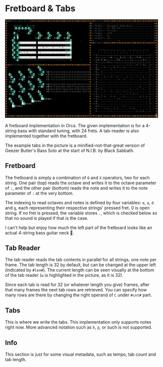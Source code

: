 # Fretboard & Tabs

![fretboard](./fretboard.png)

A fretboard implementation in Orca. The given implementation is for a 4-string bass with standard tuning, with 24 frets. A tab-reader is also implemented together with the fretboard.

The example tabs in the picture is a minified-not-that-great version of Geezer Butler's Bass Solo at the start of N.I.B. by Black Sabbath.

## Fretboard

The fretboard is simply a combination of `O` and `X` operators, two for each string. One pair (top) reads the octave and writes it to the octave parameter of `:`, and the other pair (bottom) reads the note and writes it to the note parameter of `:` at the very bottom.

The indexing to read octaves and notes is defined by four variables: `e`, `a`, `d` and `g`, each representing their respective strings' pressed fret. 0 is open string. If no fret is pressed, the variable stores `.`, which is checked below so that no sound is played if that is the case.

I can't help but enjoy how much the left part of the fretboard looks like an actual 4-string bass guitar neck 🖤.

## Tab Reader

The tab reader reads the tab contents in parallel for all strings, one note per frame. The tab length is 32 by default, but can be changed at the upper left (indicated by `#len#`). The current length can be seen visually at the bottom of the tab reader (`w` is highlighted in the picture, as it is 32).

Since each tab is read for 32 (or whatever length you give) frames, after that many frames the next tab rows are retrieved. You can specify how many rows are there by changing the right operand of `C` under `#cnt#` part.

## Tabs

This is where we write the tabs. This implementation only supports notes right now. More advanced notation such as `h`, `p`, or such is not supported.

## Info

This section is just for some visual metadata, such as tempo, tab count and tab length.